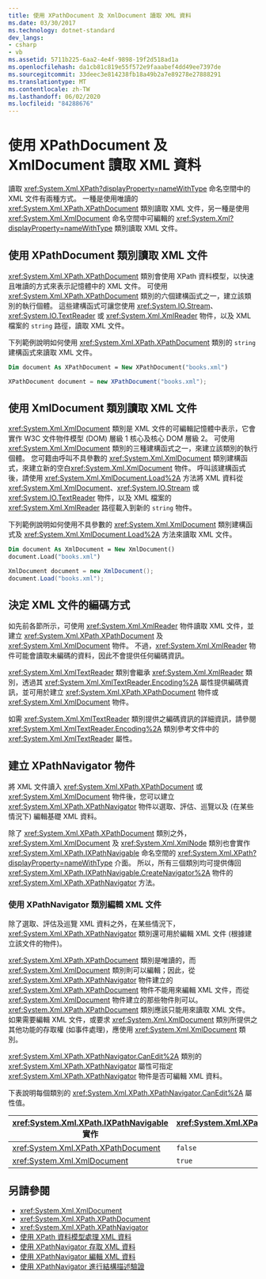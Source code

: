 ```yaml
---
title: 使用 XPathDocument 及 XmlDocument 讀取 XML 資料
ms.date: 03/30/2017
ms.technology: dotnet-standard
dev_langs:
- csharp
- vb
ms.assetid: 5711b225-6aa2-4e4f-9898-19f2d518ad1a
ms.openlocfilehash: da1cb81c819e55f572e9faaabef4dd49ee7397de
ms.sourcegitcommit: 33deec3e814238fb18a49b2a7e89278e27888291
ms.translationtype: MT
ms.contentlocale: zh-TW
ms.lasthandoff: 06/02/2020
ms.locfileid: "84288676"
---
```

# <a name="reading-xml-data-using-xpathdocument-and-xmldocument"></a>使用 XPathDocument 及 XmlDocument 讀取 XML 資料
讀取 <xref:System.Xml.XPath?displayProperty=nameWithType> 命名空間中的 XML 文件有兩種方式。 一種是使用唯讀的 <xref:System.Xml.XPath.XPathDocument> 類別讀取 XML 文件，另一種是使用 <xref:System.Xml.XmlDocument> 命名空間中可編輯的 <xref:System.Xml?displayProperty=nameWithType> 類別讀取 XML 文件。  
  
## <a name="reading-xml-documents-using-the-xpathdocument-class"></a>使用 XPathDocument 類別讀取 XML 文件  
 <xref:System.Xml.XPath.XPathDocument> 類別會使用 XPath 資料模型，以快速且唯讀的方式來表示記憶體中的 XML 文件。 可使用 <xref:System.Xml.XPath.XPathDocument> 類別的六個建構函式之一，建立該類別的執行個體。 這些建構函式可讓您使用 <xref:System.IO.Stream>、<xref:System.IO.TextReader> 或 <xref:System.Xml.XmlReader> 物件，以及 XML 檔案的 `string` 路徑，讀取 XML 文件。  
  
 下列範例說明如何使用 <xref:System.Xml.XPath.XPathDocument> 類別的 `string` 建構函式來讀取 XML 文件。  
  
```vb  
Dim document As XPathDocument = New XPathDocument("books.xml")  
```  
  
```csharp  
XPathDocument document = new XPathDocument("books.xml");  
```  
  
## <a name="reading-xml-documents-using-the-xmldocument-class"></a>使用 XmlDocument 類別讀取 XML 文件  
 <xref:System.Xml.XmlDocument> 類別是 XML 文件的可編輯記憶體中表示，它會實作 W3C 文件物件模型 (DOM) 層級 1 核心及核心 DOM 層級 2。 可使用 <xref:System.Xml.XmlDocument> 類別的三種建構函式之一，來建立該類別的執行個體。 您可籍由呼叫不具參數的 <xref:System.Xml.XmlDocument> 類別建構函式，來建立新的空白<xref:System.Xml.XmlDocument> 物件。 呼叫該建構函式後，請使用 <xref:System.Xml.XmlDocument.Load%2A> 方法將 XML 資料從 <xref:System.Xml.XmlDocument>、<xref:System.IO.Stream> 或<xref:System.IO.TextReader> 物件，以及 XML 檔案的 <xref:System.Xml.XmlReader> 路徑載入到新的 `string` 物件。  
  
 下列範例說明如何使用不具參數的 <xref:System.Xml.XmlDocument> 類別建構函式及 <xref:System.Xml.XmlDocument.Load%2A> 方法來讀取 XML 文件。  
  
```vb  
Dim document As XmlDocument = New XmlDocument()  
document.Load("books.xml")  
```  
  
```csharp  
XmlDocument document = new XmlDocument();  
document.Load("books.xml");  
```  
  
## <a name="determining-the-encoding-of-an-xml-document"></a>決定 XML 文件的編碼方式  
 如先前各節所示，可使用 <xref:System.Xml.XmlReader> 物件讀取 XML 文件，並建立 <xref:System.Xml.XPath.XPathDocument> 及 <xref:System.Xml.XmlDocument> 物件。 不過，<xref:System.Xml.XmlReader> 物件可能會讀取未編碼的資料，因此不會提供任何編碼資訊。  
  
 <xref:System.Xml.XmlTextReader> 類別會繼承 <xref:System.Xml.XmlReader> 類別，透過其 <xref:System.Xml.XmlTextReader.Encoding%2A> 屬性提供編碼資訊，並可用於建立 <xref:System.Xml.XPath.XPathDocument> 物件或 <xref:System.Xml.XmlDocument> 物件。  
  
 如需 <xref:System.Xml.XmlTextReader> 類別提供之編碼資訊的詳細資訊，請參閱 <xref:System.Xml.XmlTextReader.Encoding%2A> 類別參考文件中的 <xref:System.Xml.XmlTextReader> 屬性。  
  
## <a name="creating-xpathnavigator-objects"></a>建立 XPathNavigator 物件  
 將 XML 文件讀入 <xref:System.Xml.XPath.XPathDocument> 或 <xref:System.Xml.XmlDocument> 物件後，您可以建立 <xref:System.Xml.XPath.XPathNavigator> 物件以選取、評估、巡覽以及 (在某些情況下) 編輯基礎 XML 資料。  
  
 除了 <xref:System.Xml.XPath.XPathDocument> 類別之外，<xref:System.Xml.XmlDocument> 及 <xref:System.Xml.XmlNode> 類別也會實作 <xref:System.Xml.XPath.IXPathNavigable> 命名空間的 <xref:System.Xml.XPath?displayProperty=nameWithType> 介面。 所以，所有三個類別均可提供傳回 <xref:System.Xml.XPath.IXPathNavigable.CreateNavigator%2A> 物件的 <xref:System.Xml.XPath.XPathNavigator> 方法。  
  
### <a name="editing-xml-documents-using-the-xpathnavigator-class"></a>使用 XPathNavigator 類別編輯 XML 文件  
 除了選取、評估及巡覽 XML 資料之外，在某些情況下，<xref:System.Xml.XPath.XPathNavigator> 類別還可用於編輯 XML 文件 (根據建立該文件的物件)。  
  
 <xref:System.Xml.XPath.XPathDocument> 類別是唯讀的，而 <xref:System.Xml.XmlDocument> 類別則可以編輯；因此，從 <xref:System.Xml.XPath.XPathNavigator> 物件建立的 <xref:System.Xml.XPath.XPathDocument> 物件不能用來編輯 XML 文件，而從 <xref:System.Xml.XmlDocument> 物件建立的那些物件則可以。 <xref:System.Xml.XPath.XPathDocument> 類別應該只能用來讀取 XML 文件。 如果需要編輯 XML 文件，或要求 <xref:System.Xml.XmlDocument> 類別所提供之其他功能的存取權 (如事件處理)，應使用 <xref:System.Xml.XmlDocument> 類別。  
  
 <xref:System.Xml.XPath.XPathNavigator.CanEdit%2A> 類別的 <xref:System.Xml.XPath.XPathNavigator> 屬性可指定 <xref:System.Xml.XPath.XPathNavigator> 物件是否可編輯 XML 資料。  
  
 下表說明每個類別的 <xref:System.Xml.XPath.XPathNavigator.CanEdit%2A> 屬性值。  
  
|<xref:System.Xml.XPath.IXPathNavigable> 實作|<xref:System.Xml.XPath.XPathNavigator.CanEdit%2A> 值|  
|--------------------------------------------------------------------------------------------------------------------------------------------------------------|------------------------------------------------------------------------------------------------------------------------------------------------------------|  
|<xref:System.Xml.XPath.XPathDocument>|`false`|  
|<xref:System.Xml.XmlDocument>|`true`|  
  
## <a name="see-also"></a>另請參閱

- <xref:System.Xml.XmlDocument>
- <xref:System.Xml.XPath.XPathDocument>
- <xref:System.Xml.XPath.XPathNavigator>
- [使用 XPath 資料模型處理 XML 資料](process-xml-data-using-the-xpath-data-model.md)
- [使用 XPathNavigator 存取 XML 資料](accessing-xml-data-using-xpathnavigator.md)
- [使用 XPathNavigator 編輯 XML 資料](editing-xml-data-using-xpathnavigator.md)
- [使用 XPathNavigator 進行結構描述驗證](schema-validation-using-xpathnavigator.md)
